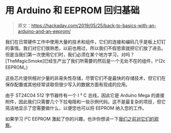 # 用 Arduino 和 EEPROM 回归基础

> 原文：<https://hackaday.com/2019/05/25/back-to-basics-with-an-arduino-and-an-eeprom/>

我们在日常硬件工作中使用大量的技术和组件，它们的连接和编码几乎是板上钉钉的事情。我们对它们很熟悉，以前也用过，所以我们不假思索就把它们放了进去。但是当我们第一次使用它们时，我们必须在某个地方学习，对吗？[TheMagicSmoke]已经生产出了我们所需要的然后是一个无处不在的组件，I^(2c EEPROM。)

这些芯片提供相对少量的非易失性存储，尽管它们不是最快的存储技术，但它们在保存配置或其他经常读取但很少写入的数据方面有现成的应用。

由于 ST24C04 512 字节器件有一个 I ² C 总线，因此它是 Arduino Mega 的直接附件，因此我们只需要几个下拉电阻和一些示例代码。这不是最复杂的项目，但它简洁地显示了您需要做什么，以便您也可以将 EEPROM 纳入您的工作。

如果学习 I²C EEPROM 激起了你的兴趣，也许你想读一下[我们之前对它们的观察](https://hackaday.com/2016/09/01/how-i%c2%b2c-eeprom-talks-to-the-bus/)。